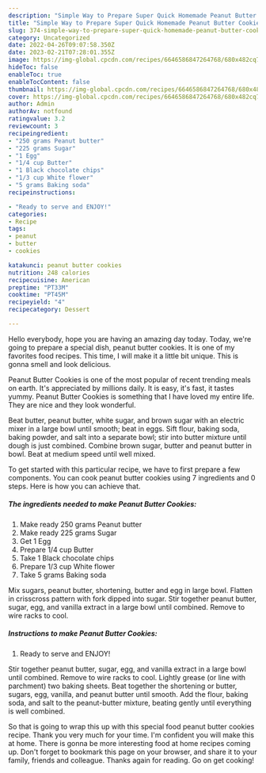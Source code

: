 ```yaml
---
description: "Simple Way to Prepare Super Quick Homemade Peanut Butter Cookies"
title: "Simple Way to Prepare Super Quick Homemade Peanut Butter Cookies"
slug: 374-simple-way-to-prepare-super-quick-homemade-peanut-butter-cookies
category: Uncategorized
date: 2022-04-26T09:07:58.350Z
date: 2023-02-21T07:28:01.355Z
image: https://img-global.cpcdn.com/recipes/6646586847264768/680x482cq70/peanut-butter-cookies-recipe-main-photo.jpg
hideToc: false
enableToc: true
enableTocContent: false
thumbnail: https://img-global.cpcdn.com/recipes/6646586847264768/680x482cq70/peanut-butter-cookies-recipe-main-photo.jpg
cover: https://img-global.cpcdn.com/recipes/6646586847264768/680x482cq70/peanut-butter-cookies-recipe-main-photo.jpg
author: Admin
authorAv: notfound
ratingvalue: 3.2
reviewcount: 3
recipeingredient:
- "250 grams Peanut butter"
- "225 grams Sugar"
- "1 Egg"
- "1/4 cup Butter"
- "1 Black chocolate chips"
- "1/3 cup White flower"
- "5 grams Baking soda"
recipeinstructions:

- "Ready to serve and ENJOY!"
categories:
- Recipe
tags:
- peanut
- butter
- cookies

katakunci: peanut butter cookies 
nutrition: 248 calories
recipecuisine: American
preptime: "PT33M"
cooktime: "PT45M"
recipeyield: "4"
recipecategory: Dessert

---
```



Hello everybody, hope you are having an amazing day today. Today, we're going to prepare a special dish, peanut butter cookies. It is one of my favorites food recipes. This time, I will make it a little bit unique. This is gonna smell and look delicious.

Peanut Butter Cookies is one of the most popular of recent trending meals on earth. It's appreciated by millions daily. It is easy, it's fast, it tastes yummy. Peanut Butter Cookies is something that I have loved my entire life. They are nice and they look wonderful.

Beat butter, peanut butter, white sugar, and brown sugar with an electric mixer in a large bowl until smooth; beat in eggs. Sift flour, baking soda, baking powder, and salt into a separate bowl; stir into butter mixture until dough is just combined. Combine brown sugar, butter and peanut butter in bowl. Beat at medium speed until well mixed.


To get started with this particular recipe, we have to first prepare a few components. You can cook peanut butter cookies using 7 ingredients and 0 steps. Here is how you can achieve that.

<!--inarticleads1-->

##### The ingredients needed to make Peanut Butter Cookies:

1. Make ready 250 grams Peanut butter
1. Make ready 225 grams Sugar
1. Get 1 Egg
1. Prepare 1/4 cup Butter
1. Take 1 Black chocolate chips
1. Prepare 1/3 cup White flower
1. Take 5 grams Baking soda


Mix sugars, peanut butter, shortening, butter and egg in large bowl. Flatten in crisscross pattern with fork dipped into sugar. Stir together peanut butter, sugar, egg, and vanilla extract in a large bowl until combined. Remove to wire racks to cool. 

<!--inarticleads2-->

##### Instructions to make Peanut Butter Cookies:


1. Ready to serve and ENJOY!

Stir together peanut butter, sugar, egg, and vanilla extract in a large bowl until combined. Remove to wire racks to cool. Lightly grease (or line with parchment) two baking sheets. Beat together the shortening or butter, sugars, egg, vanilla, and peanut butter until smooth. Add the flour, baking soda, and salt to the peanut-butter mixture, beating gently until everything is well combined. 

So that is going to wrap this up with this special food peanut butter cookies recipe. Thank you very much for your time. I'm confident you will make this at home. There is gonna be more interesting food at home recipes coming up. Don't forget to bookmark this page on your browser, and share it to your family, friends and colleague. Thanks again for reading. Go on get cooking!
